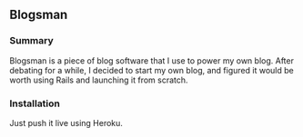 ## Blogsman

### Summary

Blogsman is a piece of blog software that I use to power my own blog.
After debating for a while, I decided to start my own blog, and figured
it would be worth using Rails and launching it from scratch.

### Installation

Just push it live using Heroku.
